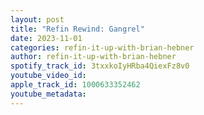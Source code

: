 ```yaml
---
layout: post
title: "Refin Rewind: Gangrel"
date: 2023-11-01
categories: refin-it-up-with-brian-hebner
author: refin-it-up-with-brian-hebner
spotify_track_id: 3txxkoIyHRba4QiexFz8v0
youtube_video_id: 
apple_track_id: 1000633352462
youtube_metadata: 
---
```

